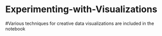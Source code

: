 # Experimenting-with-Visualizations

#Various techniques for creative data visualizations are included in the notebook
